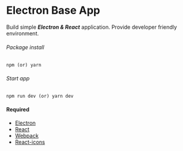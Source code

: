 # Electron Base App

Build simple ***Electron & React*** application.
Provide developer friendly environment.

###### Package install
```
npm (or) yarn
```

###### Start app
```
npm run dev (or) yarn dev
```

#### Required
- [Electron](https://www.electronjs.org)
- [React](https://reactjs.org)
- [Webpack](https://webpack.js.org)
- [React-icons](https://react-icons.github.io)